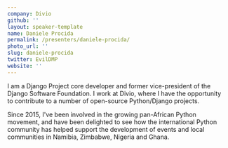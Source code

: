 ```yaml
---
company: Divio
github: ''
layout: speaker-template
name: Daniele Procida
permalink: /presenters/daniele-procida/
photo_url: ''
slug: daniele-procida
twitter: EvilDMP
website: ''
---
```


I am a Django Project core developer and former vice-president of the Django Software Foundation. I work at Divio, where I have the opportunity to contribute to a number of open-source Python/Django projects.

Since 2015, I've been involved in the growing pan-African Python movement, and have been delighted to see how the international Python community has helped support the development of events and local communities in Namibia, Zimbabwe, Nigeria and Ghana.
